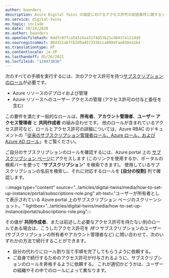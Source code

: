 ```yaml
---
author: baanders
description: Azure Digital Twins の設定におけるアクセス許可の前提条件に関するインクルード ファイル
ms.service: digital-twins
ms.topic: include
ms.date: 10/14/2020
ms.author: baanders
ms.openlocfilehash: 6ddfc07fca5d316aa31f4053b21cd8437e121dd9
ms.sourcegitcommit: 80d311abffb2d9a457333bcca898dfae830ea1b4
ms.translationtype: HT
ms.contentlocale: ja-JP
ms.lasthandoff: 05/26/2021
ms.locfileid: "110473836"
---
```

次のすべての手順を実行するには、次のアクセス許可を持つ[サブスクリプションのロール](../articles/role-based-access-control/rbac-and-directory-admin-roles.md)が必要です。
* Azure リソースのデプロイおよび管理
* Azure リソースへのユーザー アクセスの管理 (アクセス許可の付与と委任を含む)

この要件を満たす一般的なロールは、**所有者**、**アカウント管理者**、**ユーザー アクセス管理者** と **共同作成者** の組み合わせです。 他のロールが含まれているアクセス許可など、ロールとアクセス許可の詳細については、Azure RBAC のドキュメントの「[従来のサブスクリプション管理者ロール、Azure ロール、および Azure AD ロール](../articles/role-based-access-control/rbac-and-directory-admin-roles.md)」をご覧ください。

ご自分のサブスクリプションのロールを確認するには、Azure portal 上の [サブスクリプション ページ](https://portal.azure.com/#blade/Microsoft_Azure_Billing/SubscriptionsBlade)にアクセスします (このリンクを使用するか、ポータルの検索バーを使って "**サブスクリプション**" を検索できます)。 使用しているサブスクリプションの名前を検索し、それに対応するロールを **[自分の役割]** 列で確認します。

:::image type="content" source="../articles/digital-twins/media/how-to-set-up-instance/portal/subscriptions-role.png" alt-text="ユーザーが所有者として表示されている Azure portal 上のサブスクリプション ページのスクリーンショット。" lightbox="../articles/digital-twins/media/how-to-set-up-instance/portal/subscriptions-role.png":::

その値が **共同作成者**、または前述した必要なアクセス許可を持たない別のロールである場合は、こうしたアクセス許可を *持つ* サブスクリプションのユーザー (サブスクリプションの所有者やアカウント管理者など) に問い合わせて、次のいずれかの方法で続行することができます。
* 自分の代わりにロール割り当て手順を完了してもらうように依頼する。
* ご自身で続行するためのアクセス許可が付与されるように、サブスクリプションのロールを昇格するように依頼する。 これが適切かどうかは、ユーザーの組織やその中でのロールによって異なります。